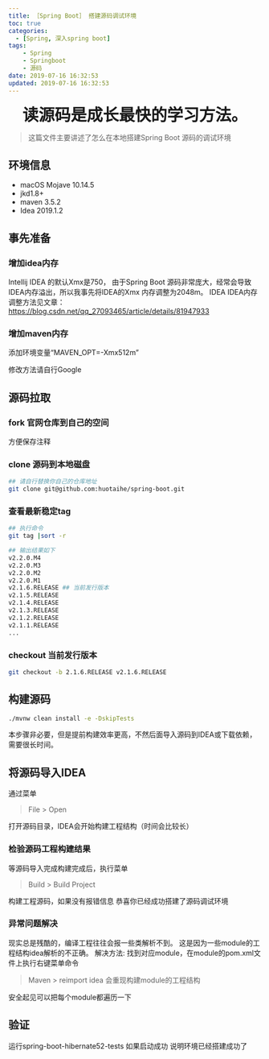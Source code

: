 ```yaml
---
title: ［Spring Boot］ 搭建源码调试环境
toc: true
categories:
  - [Spring, 深入spring boot]
tags:
    - Spring 
    - Springboot 
    - 源码
date: 2019-07-16 16:32:53
updated: 2019-07-16 16:32:53
---
```


**<center><font size="6">读源码是成长最快的学习方法。</font></center>**

> 这篇文件主要讲述了怎么在本地搭建Spring Boot 源码的调试环境
<!-- more -->
## 环境信息
- macOS Mojave 10.14.5
- jkd1.8+
- maven 3.5.2
- Idea 2019.1.2

## 事先准备
### 增加idea内存
Intellij IDEA 的默认Xmx是750， 由于Spring Boot 源码非常庞大，经常会导致IDEA内存溢出，所以我事先将IDEA的Xmx 内存调整为2048m。
IDEA
IDEA内存调整方法见文章：https://blog.csdn.net/qq_27093465/article/details/81947933
### 增加maven内存

添加环境变量“MAVEN_OPT=-Xmx512m” 

修改方法请自行Google

## 源码拉取
### fork 官网仓库到自己的空间
方便保存注释
### clone 源码到本地磁盘

```bash
## 请自行替换你自己的仓库地址
git clone git@github.com:huotaihe/spring-boot.git
```

### 查看最新稳定tag
```bash
## 执行命令
git tag |sort -r

## 输出结果如下
v2.2.0.M4
v2.2.0.M3
v2.2.0.M2
v2.2.0.M1
v2.1.6.RELEASE ## 当前发行版本
v2.1.5.RELEASE
v2.1.4.RELEASE
v2.1.3.RELEASE
v2.1.2.RELEASE
v2.1.1.RELEASE
...

```

### checkout 当前发行版本
```bash
git checkout -b 2.1.6.RELEASE v2.1.6.RELEASE
```

## 构建源码

```bash
./mvnw clean install -e -DskipTests
```

本步骤非必要，但是提前构建效率更高，不然后面导入源码到IDEA或下载依赖，需要很长时间。

## 将源码导入IDEA
通过菜单
> File > Open

打开源码目录，IDEA会开始构建工程结构（时间会比较长）

### 检验源码工程构建结果
等源码导入完成构建完成后，执行菜单
> Build > Build Project

构建工程源码，如果没有报错信息
恭喜你已经成功搭建了源码调试环境

### 异常问题解决
现实总是残酷的，编译工程往往会报一些类解析不到。
这是因为一些module的工程结构idea解析的不正确。
解决方法:
  找到对应module，在module的pom.xml文件上执行右键菜单命令
  > Maven > reimport
  idea 会重现构建module的工程结构

  安全起见可以把每个module都遍历一下

## 验证

运行spring-boot-hibernate52-tests 如果启动成功
说明环境已经搭建成功了
